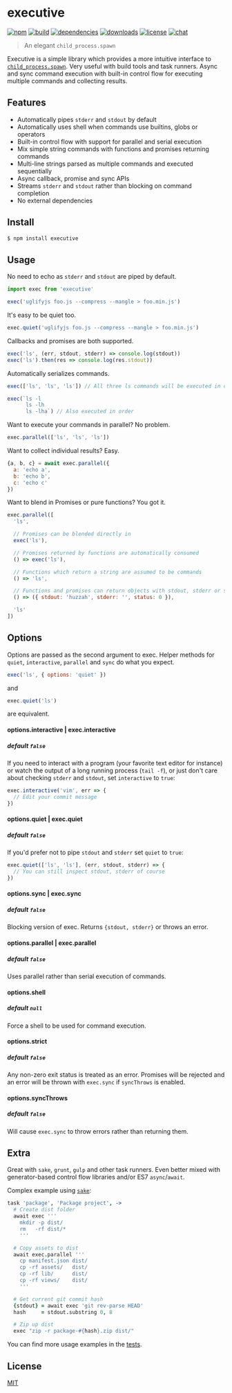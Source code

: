 # executive

[![npm][npm-img]][npm-url]
[![build][build-img]][build-url]
[![dependencies][dependencies-img]][dependencies-url]
[![downloads][downloads-img]][downloads-url]
[![license][license-img]][license-url]
[![chat][chat-img]][chat-url]

> An elegant `child_process.spawn`

Executive is a simple library which provides a more intuitive interface to
[`child_process.spawn`][child_process]. Very useful with build tools and task
runners. Async and sync command execution with built-in control flow for
executing multiple commands and collecting results.

## Features
- Automatically pipes `stderr` and `stdout` by default
- Automatically uses shell when commands use builtins, globs or operators
- Built-in control flow with support for parallel and serial execution
- Mix simple string commands with functions and promises returning commands
- Multi-line strings parsed as multiple commands and executed sequentially
- Async callback, promise and sync APIs
- Streams `stderr` and `stdout` rather than blocking on command completion
- No external dependencies

## Install
```bash
$ npm install executive
```

## Usage

No need to echo as `stderr` and `stdout` are piped by default.

```javascript
import exec from 'executive'

exec('uglifyjs foo.js --compress --mangle > foo.min.js')
```

It's easy to be quiet too.
```javascript
exec.quiet('uglifyjs foo.js --compress --mangle > foo.min.js')
```

Callbacks and promises are both supported.
```javascript
exec('ls', (err, stdout, stderr) => console.log(stdout))
exec('ls').then(res => console.log(res.stdout))
```

Automatically serializes commands.

```javascript
exec(['ls', 'ls', 'ls']) // All three ls commands will be executed in order

exec(`ls -l
      ls -lh
      ls -lha`) // Also executed in order
```

Want to execute your commands in parallel? No problem.
```javascript
exec.parallel(['ls', 'ls', 'ls'])
```

Want to collect individual results? Easy.
```javascript
{a, b, c} = await exec.parallel({
  a: 'echo a',
  b: 'echo b',
  c: 'echo c'
})
```

Want to blend in Promises or pure functions? You got it.
```javascript
exec.parallel([
  'ls',

  // Promises can be blended directly in
  exec('ls'),

  // Promises returned by functions are automatically consumed
  () => exec('ls'),

  // Functions which return a string are assumed to be commands
  () => 'ls',

  // Functions and promises can return objects with stdout, stderr or status
  () => ({ stdout: 'huzzah', stderr: '', status: 0 }),

  'ls'
])

```

## Options
Options are passed as the second argument to exec. Helper methods for
`quiet`, `interactive`, `parallel` and `sync` do what you expect.

```javascript
exec('ls', { options: 'quiet' })
```

and

```javascript
exec.quiet('ls')
```

are equivalent.

#### options.interactive | exec.interactive
##### default `false`

If you need to interact with a program (your favorite text editor for instance)
or watch the output of a long running process (`tail -f`), or just don't care
about checking `stderr` and `stdout`, set `interactive` to `true`:

```javascript
exec.interactive('vim', err => {
  // Edit your commit message
})
```

#### options.quiet | exec.quiet
##### default `false`

If you'd prefer not to pipe `stdout` and `stderr` set `quiet` to `true`:

```javascript
exec.quiet(['ls', 'ls'], (err, stdout, stderr) => {
  // You can still inspect stdout, stderr of course
})
```

#### options.sync | exec.sync
##### default `false`
Blocking version of exec. Returns `{stdout, stderr}` or throws an error.

#### options.parallel | exec.parallel
##### default `false`
Uses parallel rather than serial execution of commands.

#### options.shell
##### default `null`
Force a shell to be used for command execution.

#### options.strict
##### default `false`
Any non-zero exit status is treated as an error. Promises will be rejected and
an error will be thrown with `exec.sync` if `syncThrows` is enabled.

#### options.syncThrows
##### default `false`
Will cause `exec.sync` to throw errors rather than returning them.

## Extra
Great with `sake`, `grunt`, `gulp` and other task runners. Even better mixed
with generator-based control flow libraries and/or ES7 `async`/`await`.

Complex example using [`sake`](http://github.com/sakejs/sake-cli):

```coffeescript
task 'package', 'Package project', ->
  # Create dist folder
  await exec '''
    mkdir -p dist/
    rm   -rf dist/*
    '''

  # Copy assets to dist
  await exec.parallel '''
    cp manifest.json dist/
    cp -rf assets/   dist/
    cp -rf lib/      dist/
    cp -rf views/    dist/
    '''

  # Get current git commit hash
  {stdout} = await exec 'git rev-parse HEAD'
  hash     = stdout.substring 0, 8

  # Zip up dist
  exec "zip -r package-#{hash}.zip dist/"
```

You can find more usage examples in the [tests](test/test.coffee).

## License
[MIT][license-url]

[child_process]:    https://nodejs.org/api/child_process.html

[build-img]:        https://img.shields.io/travis/zeekay/executive.svg
[build-url]:        https://travis-ci.org/zeekay/executive
[chat-img]:         https://badges.gitter.im/join-chat.svg
[chat-url]:         https://gitter.im/zeekay/hi
[coverage-img]:     https://coveralls.io/repos/zeekay/executive/badge.svg?branch=master&service=github
[coverage-url]:     https://coveralls.io/github/zeekay/executive?branch=master
[dependencies-img]: https://david-dm.org/zeekay/executive.svg
[dependencies-url]: https://david-dm.org/zeekay/executive
[downloads-img]:    https://img.shields.io/npm/dm/executive.svg
[downloads-url]:    http://badge.fury.io/js/executive
[license-img]:      https://img.shields.io/npm/l/executive.svg
[license-url]:      https://github.com/zeekay/executive/blob/master/LICENSE
[npm-img]:          https://img.shields.io/npm/v/executive.svg
[npm-url]:          https://www.npmjs.com/package/executive

